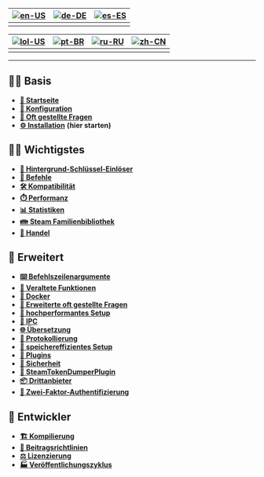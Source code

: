 | [![en-US](https://raw.githubusercontent.com/hjnilsson/country-flags/master/png100px/us.png)](https://github.com/JustArchiNET/ArchiSteamFarm/wiki/Home) | [![de-DE](https://raw.githubusercontent.com/hjnilsson/country-flags/master/png100px/de.png)](https://github.com/JustArchiNET/ArchiSteamFarm/wiki/Home-de-DE) | [![es-ES](https://raw.githubusercontent.com/hjnilsson/country-flags/master/png100px/es.png)](https://github.com/JustArchiNET/ArchiSteamFarm/wiki/Home-es-ES) |
| ------------------------------------------------------------------------------------------------------------------------------------------------------ | ------------------------------------------------------------------------------------------------------------------------------------------------------------ | ------------------------------------------------------------------------------------------------------------------------------------------------------------ |
|                                                                                                                                                        |                                                                                                                                                              |                                                                                                                                                              |

| [![lol-US](https://raw.githubusercontent.com/JustArchiNET/ArchiSteamFarm/main/resources/lol-US.png)](https://github.com/JustArchiNET/ArchiSteamFarm/wiki/Home-lol-US) | [![pt-BR](https://raw.githubusercontent.com/hjnilsson/country-flags/master/png100px/br.png)](https://github.com/JustArchiNET/ArchiSteamFarm/wiki/Home-pt-BR) | [![ru-RU](https://raw.githubusercontent.com/hjnilsson/country-flags/master/png100px/ru.png)](https://github.com/JustArchiNET/ArchiSteamFarm/wiki/Home-ru-RU) | [![zh-CN](https://raw.githubusercontent.com/hjnilsson/country-flags/master/png100px/cn.png)](https://github.com/JustArchiNET/ArchiSteamFarm/wiki/Home-zh-CN) |
| --------------------------------------------------------------------------------------------------------------------------------------------------------------------- | ------------------------------------------------------------------------------------------------------------------------------------------------------------ | ------------------------------------------------------------------------------------------------------------------------------------------------------------ | ------------------------------------------------------------------------------------------------------------------------------------------------------------ |
|                                                                                                                                                                       |                                                                                                                                                              |                                                                                                                                                              |                                                                                                                                                              |

***

## 👨‍🏫 Basis

* **[🏡 Startseite](https://github.com/JustArchiNET/ArchiSteamFarm/wiki/Home)**
* **[🔧 Konfiguration](https://github.com/JustArchiNET/ArchiSteamFarm/wiki/Configuration)**
* **[💬 Oft gestellte Fragen](https://github.com/JustArchiNET/ArchiSteamFarm/wiki/FAQ)**
* **[⚙️ Installation](https://github.com/JustArchiNET/ArchiSteamFarm/wiki/Setting-up)** **(hier starten)**


## 👨‍🎓️ Wichtigstes

* **[👥 Hintergrund-Schlüssel-Einlöser](https://github.com/JustArchiNET/ArchiSteamFarm/wiki/Background-games-redeemer)**
* **[📢 Befehle](https://github.com/JustArchiNET/ArchiSteamFarm/wiki/Commands)**
* **[🛠️ Kompatibilität](https://github.com/JustArchiNET/ArchiSteamFarm/wiki/Compatibility)**
* **[⏱️ Performanz](https://github.com/JustArchiNET/ArchiSteamFarm/wiki/Performance)**
* **[📊 Statistiken](https://github.com/JustArchiNET/ArchiSteamFarm/wiki/Statistics)**
* **[👪 Steam Familienbibliothek](https://github.com/JustArchiNET/ArchiSteamFarm/wiki/Steam-Family-Sharing)**
* **[🔄 Handel](https://github.com/JustArchiNET/ArchiSteamFarm/wiki/Trading)**


## 🧙 Erweitert

* **[⌨️ Befehlszeilenargumente](https://github.com/JustArchiNET/ArchiSteamFarm/wiki/Command-line-arguments)**
* **[🚧 Veraltete Funktionen](https://github.com/JustArchiNET/ArchiSteamFarm/wiki/Deprecation)**
* **[🐳 Docker](https://github.com/JustArchiNET/ArchiSteamFarm/wiki/Docker)**
* **[🤔 Erweiterte oft gestellte Fragen](https://github.com/JustArchiNET/ArchiSteamFarm/wiki/Extended-FAQ)**
* **[🚀 hochperformantes Setup](https://github.com/JustArchiNET/ArchiSteamFarm/wiki/High-performance-setup)**
* **[🔗 IPC](https://github.com/JustArchiNET/ArchiSteamFarm/wiki/IPC)**
* **[🌐 Übersetzung](https://github.com/JustArchiNET/ArchiSteamFarm/wiki/Localization)**
* **[📝 Protokollierung](https://github.com/JustArchiNET/ArchiSteamFarm/wiki/Logging)**
* **[💾 speichereffizientes Setup](https://github.com/JustArchiNET/ArchiSteamFarm/wiki/Low-memory-setup)**
* **[🔌 Plugins](https://github.com/JustArchiNET/ArchiSteamFarm/wiki/Plugins)**
* **[🔐 Sicherheit](https://github.com/JustArchiNET/ArchiSteamFarm/wiki/Security)**
* **[🧩 SteamTokenDumperPlugin](https://github.com/JustArchiNET/ArchiSteamFarm/wiki/SteamTokenDumperPlugin)**
* **[📦 Drittanbieter](https://github.com/JustArchiNET/ArchiSteamFarm/wiki/Third-party)**
* **[📵 Zwei-Faktor-Authentifizierung](https://github.com/JustArchiNET/ArchiSteamFarm/wiki/Two-factor-authentication)**


## 👷 Entwickler

* **[🏗️ Kompilierung](https://github.com/JustArchiNET/ArchiSteamFarm/wiki/Compilation)**
* **[🤝 Beitragsrichtlinien](https://github.com/JustArchiNET/ArchiSteamFarm/blob/main/.github/CONTRIBUTING.md)**
* **[⚖️ Li­zen­zie­rung](https://github.com/JustArchiNET/ArchiSteamFarm/wiki/License)**
* **[🏭 Veröffentlichungszyklus](https://github.com/JustArchiNET/ArchiSteamFarm/wiki/Release-cycle)**